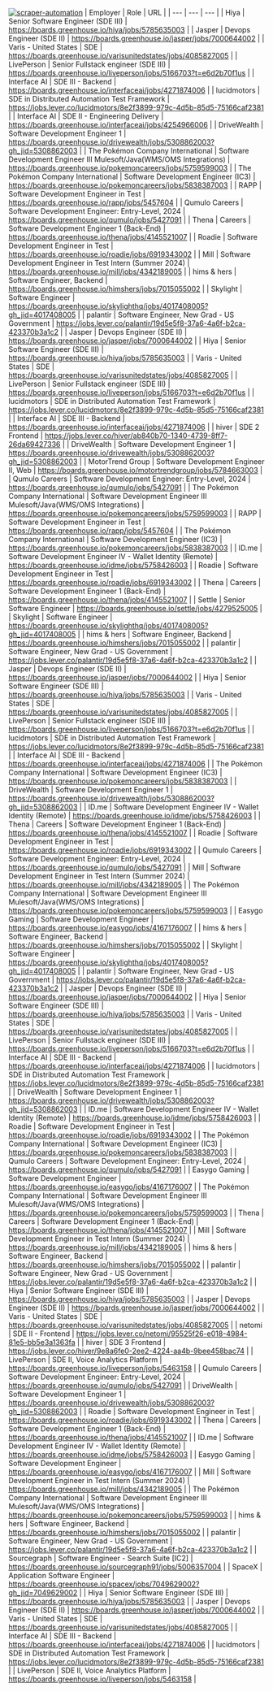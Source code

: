 [![scraper-automation](https://github.com/azad-ali786/Job_Openings/actions/workflows/scraper-automation.yml/badge.svg)](https://github.com/azad-ali786/Job_Openings/actions/workflows/scraper-automation.yml)
| Employer | Role | URL |
| --- | --- | --- |
| Hiya | Senior Software Engineer (SDE III) | https://boards.greenhouse.io/hiya/jobs/5785635003 |
| Jasper | Devops Engineer (SDE II) | https://boards.greenhouse.io/jasper/jobs/7000644002 |
| Varis - United States | SDE | https://boards.greenhouse.io/varisunitedstates/jobs/4085827005 |
| LivePerson | Senior Fullstack engineer (SDE III) | https://boards.greenhouse.io/liveperson/jobs/5166703?t=e6d2b70f1us |
| Interface AI | SDE III - Backend | https://boards.greenhouse.io/interfaceai/jobs/4271874006 |
| lucidmotors | SDE in Distributed Automation Test Framework | https://jobs.lever.co/lucidmotors/8e2f3899-979c-4d5b-85d5-75166caf2381 |
| Interface AI | SDE II - Engineering Delivery | https://boards.greenhouse.io/interfaceai/jobs/4254966006 |
| DriveWealth | Software Development Engineer 1 | https://boards.greenhouse.io/drivewealth/jobs/5308862003?gh_jid=5308862003 |
| The Pokémon Company International | Software Development Engineer III Mulesoft/Java(WMS/OMS Integrations) | https://boards.greenhouse.io/pokemoncareers/jobs/5759599003 |
| The Pokémon Company International | Software Development Engineer (IC3) | https://boards.greenhouse.io/pokemoncareers/jobs/5838387003 |
| RAPP | Software Development Engineer in Test | https://boards.greenhouse.io/rapp/jobs/5457604 |
| Qumulo Careers | Software Development Engineer: Entry-Level, 2024 | https://boards.greenhouse.io/qumulo/jobs/5427091 |
| Thena | Careers | Software Development Engineer 1 (Back-End) | https://boards.greenhouse.io/thena/jobs/4145521007 |
| Roadie | Software Development Engineer in Test | https://boards.greenhouse.io/roadie/jobs/6919343002 |
| Mill | Software Development Engineer in Test Intern (Summer 2024) | https://boards.greenhouse.io/mill/jobs/4342189005 |
| hims & hers | Software Engineer, Backend | https://boards.greenhouse.io/himshers/jobs/7015055002 |
| Skylight | Software Engineer | https://boards.greenhouse.io/skylighthq/jobs/4017408005?gh_jid=4017408005 |
| palantir | Software Engineer, New Grad - US Government | https://jobs.lever.co/palantir/19d5e5f8-37a6-4a6f-b2ca-423370b3a1c2 |
| Jasper | Devops Engineer (SDE II) | https://boards.greenhouse.io/jasper/jobs/7000644002 |
| Hiya | Senior Software Engineer (SDE III) | https://boards.greenhouse.io/hiya/jobs/5785635003 |
| Varis - United States | SDE | https://boards.greenhouse.io/varisunitedstates/jobs/4085827005 |
| LivePerson | Senior Fullstack engineer (SDE III) | https://boards.greenhouse.io/liveperson/jobs/5166703?t=e6d2b70f1us |
| lucidmotors | SDE in Distributed Automation Test Framework | https://jobs.lever.co/lucidmotors/8e2f3899-979c-4d5b-85d5-75166caf2381 |
| Interface AI | SDE III - Backend | https://boards.greenhouse.io/interfaceai/jobs/4271874006 |
| hiver | SDE 2  Frontend | https://jobs.lever.co/hiver/ab840b70-1340-4739-8ff7-26da69427336 |
| DriveWealth | Software Development Engineer 1 | https://boards.greenhouse.io/drivewealth/jobs/5308862003?gh_jid=5308862003 |
| MotorTrend Group | Software Development Engineer II, Web | https://boards.greenhouse.io/motortrendgroup/jobs/5784663003 |
| Qumulo Careers | Software Development Engineer: Entry-Level, 2024 | https://boards.greenhouse.io/qumulo/jobs/5427091 |
| The Pokémon Company International | Software Development Engineer III Mulesoft/Java(WMS/OMS Integrations) | https://boards.greenhouse.io/pokemoncareers/jobs/5759599003 |
| RAPP | Software Development Engineer in Test | https://boards.greenhouse.io/rapp/jobs/5457604 |
| The Pokémon Company International | Software Development Engineer (IC3) | https://boards.greenhouse.io/pokemoncareers/jobs/5838387003 |
| ID.me | Software Development Engineer IV - Wallet Identity (Remote) | https://boards.greenhouse.io/idme/jobs/5758426003 |
| Roadie | Software Development Engineer in Test | https://boards.greenhouse.io/roadie/jobs/6919343002 |
| Thena | Careers | Software Development Engineer 1 (Back-End) | https://boards.greenhouse.io/thena/jobs/4145521007 |
| Settle | Senior Software Engineer | https://boards.greenhouse.io/settle/jobs/4279525005 |
| Skylight | Software Engineer | https://boards.greenhouse.io/skylighthq/jobs/4017408005?gh_jid=4017408005 |
| hims & hers | Software Engineer, Backend | https://boards.greenhouse.io/himshers/jobs/7015055002 |
| palantir | Software Engineer, New Grad - US Government | https://jobs.lever.co/palantir/19d5e5f8-37a6-4a6f-b2ca-423370b3a1c2 |
| Jasper | Devops Engineer (SDE II) | https://boards.greenhouse.io/jasper/jobs/7000644002 |
| Hiya | Senior Software Engineer (SDE III) | https://boards.greenhouse.io/hiya/jobs/5785635003 |
| Varis - United States | SDE | https://boards.greenhouse.io/varisunitedstates/jobs/4085827005 |
| LivePerson | Senior Fullstack engineer (SDE III) | https://boards.greenhouse.io/liveperson/jobs/5166703?t=e6d2b70f1us |
| lucidmotors | SDE in Distributed Automation Test Framework | https://jobs.lever.co/lucidmotors/8e2f3899-979c-4d5b-85d5-75166caf2381 |
| Interface AI | SDE III - Backend | https://boards.greenhouse.io/interfaceai/jobs/4271874006 |
| The Pokémon Company International | Software Development Engineer (IC3) | https://boards.greenhouse.io/pokemoncareers/jobs/5838387003 |
| DriveWealth | Software Development Engineer 1 | https://boards.greenhouse.io/drivewealth/jobs/5308862003?gh_jid=5308862003 |
| ID.me | Software Development Engineer IV - Wallet Identity (Remote) | https://boards.greenhouse.io/idme/jobs/5758426003 |
| Thena | Careers | Software Development Engineer 1 (Back-End) | https://boards.greenhouse.io/thena/jobs/4145521007 |
| Roadie | Software Development Engineer in Test | https://boards.greenhouse.io/roadie/jobs/6919343002 |
| Qumulo Careers | Software Development Engineer: Entry-Level, 2024 | https://boards.greenhouse.io/qumulo/jobs/5427091 |
| Mill | Software Development Engineer in Test Intern (Summer 2024) | https://boards.greenhouse.io/mill/jobs/4342189005 |
| The Pokémon Company International | Software Development Engineer III Mulesoft/Java(WMS/OMS Integrations) | https://boards.greenhouse.io/pokemoncareers/jobs/5759599003 |
| Easygo Gaming | Software Development Engineer | https://boards.greenhouse.io/easygo/jobs/4167176007 |
| hims & hers | Software Engineer, Backend | https://boards.greenhouse.io/himshers/jobs/7015055002 |
| Skylight | Software Engineer | https://boards.greenhouse.io/skylighthq/jobs/4017408005?gh_jid=4017408005 |
| palantir | Software Engineer, New Grad - US Government | https://jobs.lever.co/palantir/19d5e5f8-37a6-4a6f-b2ca-423370b3a1c2 |
| Jasper | Devops Engineer (SDE II) | https://boards.greenhouse.io/jasper/jobs/7000644002 |
| Hiya | Senior Software Engineer (SDE III) | https://boards.greenhouse.io/hiya/jobs/5785635003 |
| Varis - United States | SDE | https://boards.greenhouse.io/varisunitedstates/jobs/4085827005 |
| LivePerson | Senior Fullstack engineer (SDE III) | https://boards.greenhouse.io/liveperson/jobs/5166703?t=e6d2b70f1us |
| Interface AI | SDE III - Backend | https://boards.greenhouse.io/interfaceai/jobs/4271874006 |
| lucidmotors | SDE in Distributed Automation Test Framework | https://jobs.lever.co/lucidmotors/8e2f3899-979c-4d5b-85d5-75166caf2381 |
| DriveWealth | Software Development Engineer 1 | https://boards.greenhouse.io/drivewealth/jobs/5308862003?gh_jid=5308862003 |
| ID.me | Software Development Engineer IV - Wallet Identity (Remote) | https://boards.greenhouse.io/idme/jobs/5758426003 |
| Roadie | Software Development Engineer in Test | https://boards.greenhouse.io/roadie/jobs/6919343002 |
| The Pokémon Company International | Software Development Engineer (IC3) | https://boards.greenhouse.io/pokemoncareers/jobs/5838387003 |
| Qumulo Careers | Software Development Engineer: Entry-Level, 2024 | https://boards.greenhouse.io/qumulo/jobs/5427091 |
| Easygo Gaming | Software Development Engineer | https://boards.greenhouse.io/easygo/jobs/4167176007 |
| The Pokémon Company International | Software Development Engineer III Mulesoft/Java(WMS/OMS Integrations) | https://boards.greenhouse.io/pokemoncareers/jobs/5759599003 |
| Thena | Careers | Software Development Engineer 1 (Back-End) | https://boards.greenhouse.io/thena/jobs/4145521007 |
| Mill | Software Development Engineer in Test Intern (Summer 2024) | https://boards.greenhouse.io/mill/jobs/4342189005 |
| hims & hers | Software Engineer, Backend | https://boards.greenhouse.io/himshers/jobs/7015055002 |
| palantir | Software Engineer, New Grad - US Government | https://jobs.lever.co/palantir/19d5e5f8-37a6-4a6f-b2ca-423370b3a1c2 |
| Hiya | Senior Software Engineer (SDE III) | https://boards.greenhouse.io/hiya/jobs/5785635003 |
| Jasper | Devops Engineer (SDE II) | https://boards.greenhouse.io/jasper/jobs/7000644002 |
| Varis - United States | SDE | https://boards.greenhouse.io/varisunitedstates/jobs/4085827005 |
| netomi | SDE II - Frontend | https://jobs.lever.co/netomi/95525f26-e018-4984-81e5-bb5e3a1363fa |
| hiver | SDE 3 Frontend | https://jobs.lever.co/hiver/9e8a6fe0-2ee2-4224-aa4b-9bee458bac74 |
| LivePerson | SDE II, Voice Analytics Platform | https://boards.greenhouse.io/liveperson/jobs/5463158 |
| Qumulo Careers | Software Development Engineer: Entry-Level, 2024 | https://boards.greenhouse.io/qumulo/jobs/5427091 |
| DriveWealth | Software Development Engineer 1 | https://boards.greenhouse.io/drivewealth/jobs/5308862003?gh_jid=5308862003 |
| Roadie | Software Development Engineer in Test | https://boards.greenhouse.io/roadie/jobs/6919343002 |
| Thena | Careers | Software Development Engineer 1 (Back-End) | https://boards.greenhouse.io/thena/jobs/4145521007 |
| ID.me | Software Development Engineer IV - Wallet Identity (Remote) | https://boards.greenhouse.io/idme/jobs/5758426003 |
| Easygo Gaming | Software Development Engineer | https://boards.greenhouse.io/easygo/jobs/4167176007 |
| Mill | Software Development Engineer in Test Intern (Summer 2024) | https://boards.greenhouse.io/mill/jobs/4342189005 |
| The Pokémon Company International | Software Development Engineer III Mulesoft/Java(WMS/OMS Integrations) | https://boards.greenhouse.io/pokemoncareers/jobs/5759599003 |
| hims & hers | Software Engineer, Backend | https://boards.greenhouse.io/himshers/jobs/7015055002 |
| palantir | Software Engineer, New Grad - US Government | https://jobs.lever.co/palantir/19d5e5f8-37a6-4a6f-b2ca-423370b3a1c2 |
| Sourcegraph | Software Engineer - Search Suite [IC2] | https://boards.greenhouse.io/sourcegraph91/jobs/5006357004 |
| SpaceX | Application Software Engineer | https://boards.greenhouse.io/spacex/jobs/7049629002?gh_jid=7049629002 |
| Hiya | Senior Software Engineer (SDE III) | https://boards.greenhouse.io/hiya/jobs/5785635003 |
| Jasper | Devops Engineer (SDE II) | https://boards.greenhouse.io/jasper/jobs/7000644002 |
| Varis - United States | SDE | https://boards.greenhouse.io/varisunitedstates/jobs/4085827005 |
| Interface AI | SDE III - Backend | https://boards.greenhouse.io/interfaceai/jobs/4271874006 |
| lucidmotors | SDE in Distributed Automation Test Framework | https://jobs.lever.co/lucidmotors/8e2f3899-979c-4d5b-85d5-75166caf2381 |
| LivePerson | SDE II, Voice Analytics Platform | https://boards.greenhouse.io/liveperson/jobs/5463158 |